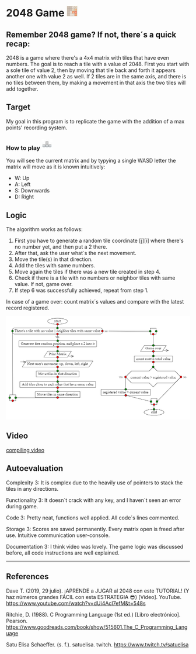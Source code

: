 # 2048 Game ![alt text](https://github.com/AndresSM415/C-language/blob/main/images/2048%20exxx.png "Saquenme de Latinoamerica")
## Remember 2048 game? If not, there´s a quick recap: 
2048 is a game where there's a 4x4 matrix with tiles that have even numbers. 
The goal is to reach a tile with a value of 2048.
First you start with a sole tile of value 2, then by moving that tile back and forth it appears another one with value 2 as well.
If 2 tiles are in the same axis, and there is no tiles between them, by making a movement in that axis the two tiles will add together.

## Target
My goal in this program is to replicate the game with the addition of a max points' recording system.

### How to play ![alt text](https://github.com/AndresSM415/C-language/blob/main/images/wasd.jpg "WASD keys")
You will see the current matrix and by typying a single WASD letter the matrix will move as it is known intuitively:
* W: Up
* A: Left
* S: Downwards
* D: Right 

## Logic
The algorithm works as follows:
1. First you have to generate a random tile coordinate [j][i] where there's no number yet, and then put a 2 there.
2. After that, ask the user what´s the next movement.
3. Move the tile(s) in that direction.
4. Add the tiles with same numbers.
5. Move again the tiles if there was a new tile created in step 4.
6. Check if there is a tile with no numbers or neighbor tiles with same value. If not, game over.
7. If step 6 was successfully achieved, repeat from step 1.

In case of a game over: count matrix´s values and compare with the latest record registered.

![alt text](https://github.com/AndresSM415/C-language/blob/main/images/algoritmo.PNG "Saquenme de Latinoamerica")

## Video
[compiling video](https://youtu.be/Q9C4poj57p8)

## Autoevaluation

Complexity 3: It is complex due to the heavily use of pointers to stack the tiles in any directions.

Functionality 3: It doesn´t crack with any key, and I haven´t seen an error during game.

Code 3: Pretty neat, functions well applied. All code´s lines commented.

Storage 3: Scores are saved permanently. Every matrix open is freed after use. Intuitive communication user-console.

Documentation 3: I think video was lovely. The game logic was discussed before, all code instructions are well explained.

---
## References
Dave T. (2019, 29 julio). ¡APRENDE a JUGAR al 2048 con este TUTORIAL! (Y haz números grandes FÁCIL con esta ESTRATEGIA 😎) [Vídeo]. YouTube. https://www.youtube.com/watch?v=dUi4AcI7efM&t=548s

Ritchie, D. (1988). C Programming Language (1st ed.) [Libro electrónico]. Pearson. https://www.goodreads.com/book/show/515601.The_C_Programming_Language

Satu Elisa Schaeffer. (s. f.). satuelisa. twitch. https://www.twitch.tv/satuelisa
